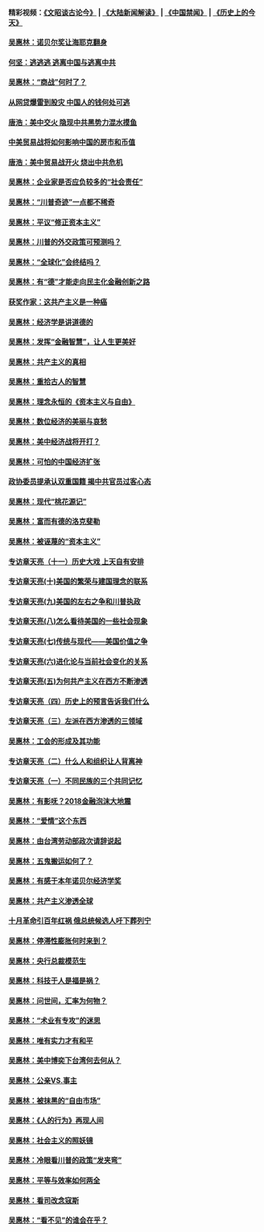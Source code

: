 #### 精彩视频：[《文昭谈古论今》](https://github.com/gfw-breaker/wenzhao/blob/master/README.md?t=12110330) | [《大陆新闻解读》](https://github.com/gfw-breaker/ntdtv-comedy/blob/master/README.md?t=12110330) | [《中国禁闻》](https://github.com/gfw-breaker/ntdtv-news/blob/master/README.md?t=12110330) | [《历史上的今天》](https://github.com/gfw-breaker/today-in-history/blob/master/README.md?t=12110330) 

#### [吴惠林：诺贝尔奖让海耶克翻身](../pages/nsc423/n10890049.md?t=12110330) 

#### [何坚：逃逃逃 逃离中国与逃离中共](../pages/nsc423/n10592891.md?t=12110330) 

#### [吴惠林：“商战”何时了？](../pages/nsc423/n10573558.md?t=12110330) 

#### [从网贷爆雷到股灾 中国人的钱何处可逃](../pages/nsc423/n10572800.md?t=12110330) 

#### [唐浩：美中交火 隐现中共黑势力混水摸鱼](../pages/nsc423/n10544040.md?t=12110330) 

#### [中美贸易战将如何影响中国的房市和币值](../pages/nsc423/n10543697.md?t=12110330) 

#### [唐浩：美中贸易战开火 烧出中共危机](../pages/nsc423/n10540126.md?t=12110330) 

#### [吴惠林：企业家是否应负较多的“社会责任”](../pages/nsc423/n10535022.md?t=12110330) 

#### [吴惠林：“川普奇迹”一点都不稀奇](../pages/nsc423/n10512808.md?t=12110330) 

#### [吴惠林：平议“修正资本主义”](../pages/nsc423/n10495724.md?t=12110330) 

#### [吴惠林：川普的外交政策可预测吗？](../pages/nsc423/n10462387.md?t=12110330) 

#### [吴惠林：“全球化”会终结吗？](../pages/nsc423/n10452838.md?t=12110330) 

#### [吴惠林：有“德”才能走向民主化金融创新之路](../pages/nsc423/n10432292.md?t=12110330) 

#### [获奖作家：这共产主义是一种癌](../pages/nsc423/n10431541.md?t=12110330) 

#### [吴惠林：经济学是讲道德的](../pages/nsc423/n10398014.md?t=12110330) 

#### [吴惠林：发挥“金融智慧”，让人生更美好](../pages/nsc423/n10375019.md?t=12110330) 

#### [吴惠林：共产主义的真相](../pages/nsc423/n10351394.md?t=12110330) 

#### [吴惠林：重拾古人的智慧](../pages/nsc423/n10337691.md?t=12110330) 

#### [吴惠林：理念永恒的《资本主义与自由》](../pages/nsc423/n10316274.md?t=12110330) 

#### [吴惠林：数位经济的美丽与哀愁](../pages/nsc423/n10292946.md?t=12110330) 

#### [吴惠林：美中经济战将开打？](../pages/nsc423/n10258825.md?t=12110330) 

#### [吴惠林：可怕的中国经济扩张](../pages/nsc423/n10219147.md?t=12110330) 

#### [政协委员提承认双重国籍 揭中共官员过客心态](../pages/nsc423/n10208809.md?t=12110330) 

#### [吴惠林：现代“桃花源记”](../pages/nsc423/n10185234.md?t=12110330) 

#### [吴惠林：富而有德的洛克斐勒](../pages/nsc423/n10142264.md?t=12110330) 

#### [吴惠林：被诬蔑的“资本主义”](../pages/nsc423/n10124816.md?t=12110330) 

#### [专访章天亮（十一）历史大戏 上天自有安排](../pages/nsc423/n10094905.md?t=12110330) 

#### [专访章天亮(十)美国的繁荣与建国理念的联系](../pages/nsc423/n10094899.md?t=12110330) 

#### [专访章天亮(九)美国的左右之争和川普执政](../pages/nsc423/n10094889.md?t=12110330) 

#### [专访章天亮(八)怎么看待美国的一些社会现象](../pages/nsc423/n10094857.md?t=12110330) 

#### [专访章天亮(七)传统与现代——美国价值之争](../pages/nsc423/n10093140.md?t=12110330) 

#### [专访章天亮(六)进化论与当前社会变化的关系](../pages/nsc423/n10092036.md?t=12110330) 

#### [专访章天亮(五)为何共产主义在西方不断渗透](../pages/nsc423/n10083620.md?t=12110330) 

#### [专访章天亮（四）历史上的预言告诉我们什么](../pages/nsc423/n10083606.md?t=12110330) 

#### [专访章天亮（三）左派在西方渗透的三领域](../pages/nsc423/n10081115.md?t=12110330) 

#### [吴惠林：工会的形成及其功能](../pages/nsc423/n10080633.md?t=12110330) 

#### [专访章天亮（二）什么人和组织让人背离神](../pages/nsc423/n10076637.md?t=12110330) 

#### [专访章天亮（一）不同民族的三个共同记忆](../pages/nsc423/n10074188.md?t=12110330) 

#### [吴惠林：有影呒？2018金融泡沫大地震](../pages/nsc423/n10040534.md?t=12110330) 

#### [吴惠林：“爱情”这个东西](../pages/nsc423/n10019423.md?t=12110330) 

#### [吴惠林：由台湾劳动部政次请辞说起](../pages/nsc423/n9979679.md?t=12110330) 

#### [吴惠林：五鬼搬运如何了？](../pages/nsc423/n9925338.md?t=12110330) 

#### [吴惠林：有感于本年诺贝尔经济学奖](../pages/nsc423/n9871883.md?t=12110330) 

#### [吴惠林：共产主义渗透全球](../pages/nsc423/n9812748.md?t=12110330) 

#### [十月革命引百年红祸 俄总统候选人吁下葬列宁](../pages/nsc423/n9810182.md?t=12110330) 

#### [吴惠林：停滞性膨胀何时来到？](../pages/nsc423/n9764136.md?t=12110330) 

#### [吴惠林：央行总裁模范生](../pages/nsc423/n9728134.md?t=12110330) 

#### [吴惠林：科技于人是福是祸？](../pages/nsc423/n9672982.md?t=12110330) 

#### [吴惠林：问世间，汇率为何物？](../pages/nsc423/n9621788.md?t=12110330) 

#### [吴惠林：“术业有专攻”的迷思](../pages/nsc423/n9580363.md?t=12110330) 

#### [吴惠林：唯有实力才有和平](../pages/nsc423/n9529599.md?t=12110330) 

#### [吴惠林：美中博奕下台湾何去何从？](../pages/nsc423/n9483598.md?t=12110330) 

#### [吴惠林：公亲VS.事主](../pages/nsc423/n9425637.md?t=12110330) 

#### [吴惠林：被抹黑的“自由市场”](../pages/nsc423/n9351545.md?t=12110330) 

#### [吴惠林：《人的行为》再现人间](../pages/nsc423/n9296339.md?t=12110330) 

#### [吴惠林：社会主义的照妖镜](../pages/nsc423/n9243460.md?t=12110330) 

#### [吴惠林：冷眼看川普的政策“发夹弯”](../pages/nsc423/n9120684.md?t=12110330) 

#### [吴惠林：平等与效率如何两全](../pages/nsc423/n9075430.md?t=12110330) 

#### [吴惠林：看司改念寇斯](../pages/nsc423/n9024915.md?t=12110330) 

#### [吴惠林：“看不见”的谁会在乎？](../pages/nsc423/n8977488.md?t=12110330) 

